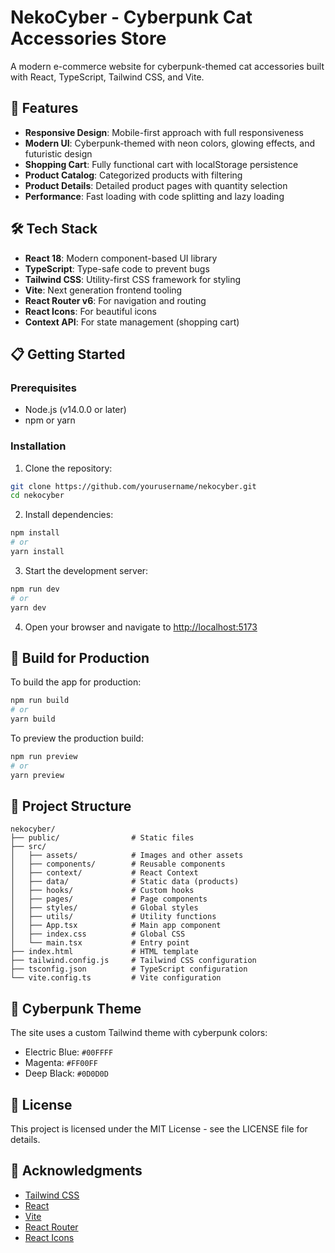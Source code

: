 # NekoCyber - Cyberpunk Cat Accessories Store

A modern e-commerce website for cyberpunk-themed cat accessories built with React, TypeScript, Tailwind CSS, and Vite.

## 🚀 Features

- **Responsive Design**: Mobile-first approach with full responsiveness
- **Modern UI**: Cyberpunk-themed with neon colors, glowing effects, and futuristic design
- **Shopping Cart**: Fully functional cart with localStorage persistence
- **Product Catalog**: Categorized products with filtering
- **Product Details**: Detailed product pages with quantity selection
- **Performance**: Fast loading with code splitting and lazy loading

## 🛠️ Tech Stack

- **React 18**: Modern component-based UI library
- **TypeScript**: Type-safe code to prevent bugs
- **Tailwind CSS**: Utility-first CSS framework for styling
- **Vite**: Next generation frontend tooling
- **React Router v6**: For navigation and routing
- **React Icons**: For beautiful icons
- **Context API**: For state management (shopping cart)

## 📋 Getting Started

### Prerequisites

- Node.js (v14.0.0 or later)
- npm or yarn

### Installation

1. Clone the repository:
```bash
git clone https://github.com/yourusername/nekocyber.git
cd nekocyber
```

2. Install dependencies:
```bash
npm install
# or
yarn install
```

3. Start the development server:
```bash
npm run dev
# or
yarn dev
```

4. Open your browser and navigate to [http://localhost:5173](http://localhost:5173)

## 🚢 Build for Production

To build the app for production:

```bash
npm run build
# or
yarn build
```

To preview the production build:

```bash
npm run preview
# or
yarn preview
```

## 🧩 Project Structure

```
nekocyber/
├── public/                # Static files
├── src/
│   ├── assets/            # Images and other assets
│   ├── components/        # Reusable components
│   ├── context/           # React Context
│   ├── data/              # Static data (products)
│   ├── hooks/             # Custom hooks
│   ├── pages/             # Page components
│   ├── styles/            # Global styles
│   ├── utils/             # Utility functions
│   ├── App.tsx            # Main app component
│   ├── index.css          # Global CSS
│   └── main.tsx           # Entry point
├── index.html             # HTML template
├── tailwind.config.js     # Tailwind CSS configuration
├── tsconfig.json          # TypeScript configuration
└── vite.config.ts         # Vite configuration
```

## 🎨 Cyberpunk Theme

The site uses a custom Tailwind theme with cyberpunk colors:
- Electric Blue: `#00FFFF`
- Magenta: `#FF00FF`
- Deep Black: `#0D0D0D`

## 📝 License

This project is licensed under the MIT License - see the LICENSE file for details.

## 🙏 Acknowledgments

- [Tailwind CSS](https://tailwindcss.com/)
- [React](https://reactjs.org/)
- [Vite](https://vitejs.dev/)
- [React Router](https://reactrouter.com/)
- [React Icons](https://react-icons.github.io/react-icons/)
